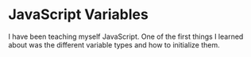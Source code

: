 # JavaScript Variables

I have been teaching myself JavaScript. One of the first things I learned about was the different variable types and how to initialize them.
